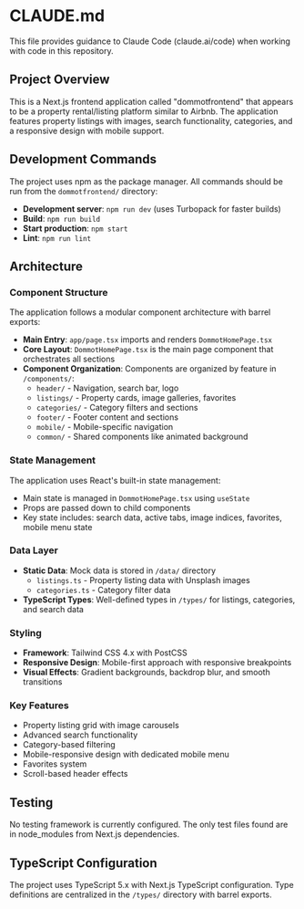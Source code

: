 # CLAUDE.md

This file provides guidance to Claude Code (claude.ai/code) when working with code in this repository.

## Project Overview

This is a Next.js frontend application called "dommotfrontend" that appears to be a property rental/listing platform similar to Airbnb. The application features property listings with images, search functionality, categories, and a responsive design with mobile support.

## Development Commands

The project uses npm as the package manager. All commands should be run from the `dommotfrontend/` directory:

- **Development server**: `npm run dev` (uses Turbopack for faster builds)
- **Build**: `npm run build`
- **Start production**: `npm start`
- **Lint**: `npm run lint`

## Architecture

### Component Structure
The application follows a modular component architecture with barrel exports:

- **Main Entry**: `app/page.tsx` imports and renders `DommotHomePage.tsx`
- **Core Layout**: `DommotHomePage.tsx` is the main page component that orchestrates all sections
- **Component Organization**: Components are organized by feature in `/components/`:
  - `header/` - Navigation, search bar, logo
  - `listings/` - Property cards, image galleries, favorites
  - `categories/` - Category filters and sections
  - `footer/` - Footer content and sections
  - `mobile/` - Mobile-specific navigation
  - `common/` - Shared components like animated background

### State Management
The application uses React's built-in state management:
- Main state is managed in `DommotHomePage.tsx` using `useState`
- Props are passed down to child components
- Key state includes: search data, active tabs, image indices, favorites, mobile menu state

### Data Layer
- **Static Data**: Mock data is stored in `/data/` directory
  - `listings.ts` - Property listing data with Unsplash images
  - `categories.ts` - Category filter data
- **TypeScript Types**: Well-defined types in `/types/` for listings, categories, and search data

### Styling
- **Framework**: Tailwind CSS 4.x with PostCSS
- **Responsive Design**: Mobile-first approach with responsive breakpoints
- **Visual Effects**: Gradient backgrounds, backdrop blur, and smooth transitions

### Key Features
- Property listing grid with image carousels
- Advanced search functionality
- Category-based filtering
- Mobile-responsive design with dedicated mobile menu
- Favorites system
- Scroll-based header effects

## Testing

No testing framework is currently configured. The only test files found are in node_modules from Next.js dependencies.

## TypeScript Configuration

The project uses TypeScript 5.x with Next.js TypeScript configuration. Type definitions are centralized in the `/types/` directory with barrel exports.